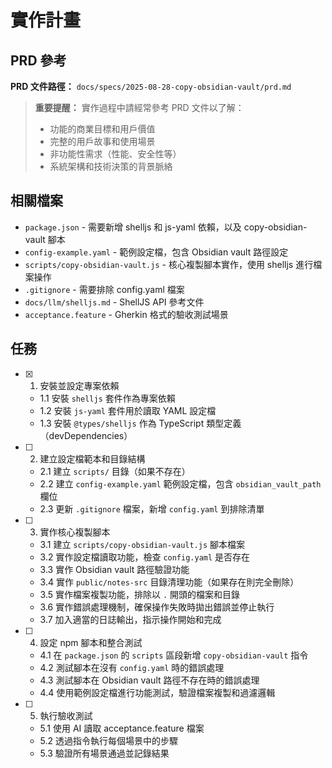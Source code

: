 # 實作計畫

## PRD 參考

**PRD 文件路徑：** `docs/specs/2025-08-28-copy-obsidian-vault/prd.md`

> **重要提醒：** 實作過程中請經常參考 PRD 文件以了解：
>
> - 功能的商業目標和用戶價值
> - 完整的用戶故事和使用場景
> - 非功能性需求（性能、安全性等）
> - 系統架構和技術決策的背景脈絡

## 相關檔案

- `package.json` - 需要新增 shelljs 和 js-yaml 依賴，以及 copy-obsidian-vault 腳本
- `config-example.yaml` - 範例設定檔，包含 Obsidian vault 路徑設定
- `scripts/copy-obsidian-vault.js` - 核心複製腳本實作，使用 shelljs 進行檔案操作
- `.gitignore` - 需要排除 config.yaml 檔案
- `docs/llm/shelljs.md` - ShellJS API 參考文件
- `acceptance.feature` - Gherkin 格式的驗收測試場景

## 任務

- [x] 1. 安裝並設定專案依賴
  - 1.1 安裝 `shelljs` 套件作為專案依賴
  - 1.2 安裝 `js-yaml` 套件用於讀取 YAML 設定檔
  - 1.3 安裝 `@types/shelljs` 作為 TypeScript 類型定義（devDependencies）

- [ ] 2. 建立設定檔範本和目錄結構
  - 2.1 建立 `scripts/` 目錄（如果不存在）
  - 2.2 建立 `config-example.yaml` 範例設定檔，包含 `obsidian_vault_path` 欄位
  - 2.3 更新 `.gitignore` 檔案，新增 `config.yaml` 到排除清單

- [ ] 3. 實作核心複製腳本
  - 3.1 建立 `scripts/copy-obsidian-vault.js` 腳本檔案
  - 3.2 實作設定檔讀取功能，檢查 `config.yaml` 是否存在
  - 3.3 實作 Obsidian vault 路徑驗證功能
  - 3.4 實作 `public/notes-src` 目錄清理功能（如果存在則完全刪除）
  - 3.5 實作檔案複製功能，排除以 `.` 開頭的檔案和目錄
  - 3.6 實作錯誤處理機制，確保操作失敗時拋出錯誤並停止執行
  - 3.7 加入適當的日誌輸出，指示操作開始和完成

- [ ] 4. 設定 npm 腳本和整合測試
  - 4.1 在 `package.json` 的 `scripts` 區段新增 `copy-obsidian-vault` 指令
  - 4.2 測試腳本在沒有 `config.yaml` 時的錯誤處理
  - 4.3 測試腳本在 Obsidian vault 路徑不存在時的錯誤處理
  - 4.4 使用範例設定檔進行功能測試，驗證檔案複製和過濾邏輯

- [ ] 5. 執行驗收測試
  - 5.1 使用 AI 讀取 acceptance.feature 檔案
  - 5.2 透過指令執行每個場景中的步驟
  - 5.3 驗證所有場景通過並記錄結果